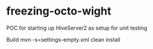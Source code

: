 # freezing-octo-wight

POC for starting up HiveServer2 as setup for unit testing


Build
mvn -s=settings-empty.xml clean install